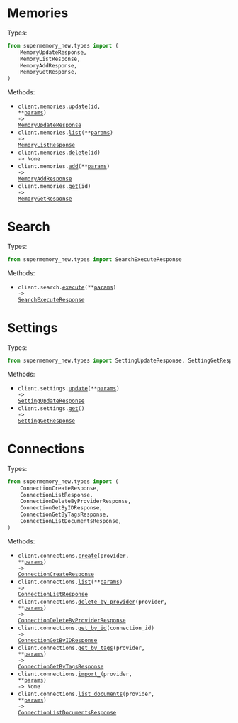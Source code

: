 # Memories

Types:

```python
from supermemory_new.types import (
    MemoryUpdateResponse,
    MemoryListResponse,
    MemoryAddResponse,
    MemoryGetResponse,
)
```

Methods:

- <code title="patch /v3/memories/{id}">client.memories.<a href="./src/supermemory_new/resources/memories.py">update</a>(id, \*\*<a href="src/supermemory_new/types/memory_update_params.py">params</a>) -> <a href="./src/supermemory_new/types/memory_update_response.py">MemoryUpdateResponse</a></code>
- <code title="post /v3/memories/list">client.memories.<a href="./src/supermemory_new/resources/memories.py">list</a>(\*\*<a href="src/supermemory_new/types/memory_list_params.py">params</a>) -> <a href="./src/supermemory_new/types/memory_list_response.py">MemoryListResponse</a></code>
- <code title="delete /v3/memories/{id}">client.memories.<a href="./src/supermemory_new/resources/memories.py">delete</a>(id) -> None</code>
- <code title="post /v3/memories">client.memories.<a href="./src/supermemory_new/resources/memories.py">add</a>(\*\*<a href="src/supermemory_new/types/memory_add_params.py">params</a>) -> <a href="./src/supermemory_new/types/memory_add_response.py">MemoryAddResponse</a></code>
- <code title="get /v3/memories/{id}">client.memories.<a href="./src/supermemory_new/resources/memories.py">get</a>(id) -> <a href="./src/supermemory_new/types/memory_get_response.py">MemoryGetResponse</a></code>

# Search

Types:

```python
from supermemory_new.types import SearchExecuteResponse
```

Methods:

- <code title="post /v3/search">client.search.<a href="./src/supermemory_new/resources/search.py">execute</a>(\*\*<a href="src/supermemory_new/types/search_execute_params.py">params</a>) -> <a href="./src/supermemory_new/types/search_execute_response.py">SearchExecuteResponse</a></code>

# Settings

Types:

```python
from supermemory_new.types import SettingUpdateResponse, SettingGetResponse
```

Methods:

- <code title="patch /v3/settings">client.settings.<a href="./src/supermemory_new/resources/settings.py">update</a>(\*\*<a href="src/supermemory_new/types/setting_update_params.py">params</a>) -> <a href="./src/supermemory_new/types/setting_update_response.py">SettingUpdateResponse</a></code>
- <code title="get /v3/settings">client.settings.<a href="./src/supermemory_new/resources/settings.py">get</a>() -> <a href="./src/supermemory_new/types/setting_get_response.py">SettingGetResponse</a></code>

# Connections

Types:

```python
from supermemory_new.types import (
    ConnectionCreateResponse,
    ConnectionListResponse,
    ConnectionDeleteByProviderResponse,
    ConnectionGetByIDResponse,
    ConnectionGetByTagsResponse,
    ConnectionListDocumentsResponse,
)
```

Methods:

- <code title="post /v3/connections/{provider}">client.connections.<a href="./src/supermemory_new/resources/connections.py">create</a>(provider, \*\*<a href="src/supermemory_new/types/connection_create_params.py">params</a>) -> <a href="./src/supermemory_new/types/connection_create_response.py">ConnectionCreateResponse</a></code>
- <code title="post /v3/connections/list">client.connections.<a href="./src/supermemory_new/resources/connections.py">list</a>(\*\*<a href="src/supermemory_new/types/connection_list_params.py">params</a>) -> <a href="./src/supermemory_new/types/connection_list_response.py">ConnectionListResponse</a></code>
- <code title="delete /v3/connections/{provider}">client.connections.<a href="./src/supermemory_new/resources/connections.py">delete_by_provider</a>(provider, \*\*<a href="src/supermemory_new/types/connection_delete_by_provider_params.py">params</a>) -> <a href="./src/supermemory_new/types/connection_delete_by_provider_response.py">ConnectionDeleteByProviderResponse</a></code>
- <code title="get /v3/connections/{connectionId}">client.connections.<a href="./src/supermemory_new/resources/connections.py">get_by_id</a>(connection_id) -> <a href="./src/supermemory_new/types/connection_get_by_id_response.py">ConnectionGetByIDResponse</a></code>
- <code title="post /v3/connections/{provider}/connection">client.connections.<a href="./src/supermemory_new/resources/connections.py">get_by_tags</a>(provider, \*\*<a href="src/supermemory_new/types/connection_get_by_tags_params.py">params</a>) -> <a href="./src/supermemory_new/types/connection_get_by_tags_response.py">ConnectionGetByTagsResponse</a></code>
- <code title="post /v3/connections/{provider}/import">client.connections.<a href="./src/supermemory_new/resources/connections.py">import\_</a>(provider, \*\*<a href="src/supermemory_new/types/connection_import_params.py">params</a>) -> None</code>
- <code title="post /v3/connections/{provider}/documents">client.connections.<a href="./src/supermemory_new/resources/connections.py">list_documents</a>(provider, \*\*<a href="src/supermemory_new/types/connection_list_documents_params.py">params</a>) -> <a href="./src/supermemory_new/types/connection_list_documents_response.py">ConnectionListDocumentsResponse</a></code>
